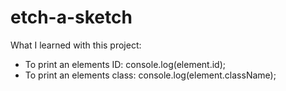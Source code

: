 # etch-a-sketch

What I learned with this project:

- To print an elements ID: console.log(element.id);
- To print an elements class: console.log(element.className);